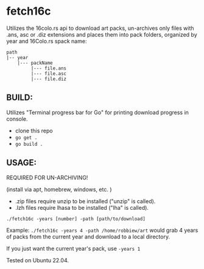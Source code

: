 # fetch16c
Utilizes the 16colo.rs api to download art packs, un-archives only files with .ans, asc or .diz extensions and places them into pack folders, organized by year and 16Colo.rs spack name:


```
path
|-- year
    |--- packName
         |--- file.ans
         |--- file.asc
         |--- file.diz
```

## BUILD:
Utilizes "Terminal progress bar for Go" for printing download progress in console.

- clone this repo
- ```go get .```
- ```go build .```

## USAGE:

REQUIRED FOR UN-ARCHIVING!

(install via apt, homebrew, windows, etc. )
- .zip files require unzip to be installed ("unzip" is called). 
- .lzh files require lhasa to be installed ("lha" is called).

```./fetch16c -years [number] -path [path/to/download]```

Example: ```./fetch16c -years 4 -path /home/robbiew/art``` would grab 4 years of packs from the current year and download to a local directory.

If you just want the current year's pack, use `-years 1`

Tested on Ubuntu 22.04.


